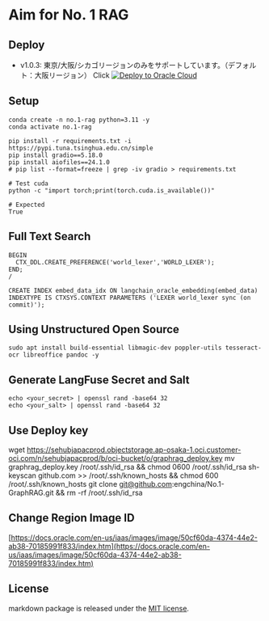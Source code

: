# Aim for No. 1 RAG

## Deploy

- v1.0.3: 東京/大阪/シカゴリージョンのみをサポートしています。（デフォルト：大阪リージョン）
Click [![Deploy to Oracle Cloud](https://oci-resourcemanager-plugin.plugins.oci.oraclecloud.com/latest/deploy-to-oracle-cloud.svg)](https://cloud.oracle.com/resourcemanager/stacks/create?region=ap-osaka-1&zipUrl=https://github.com/engchina/No.1-RAG/releases/download/v1.0.3/v1.0.3.zip)

## Setup

```
conda create -n no.1-rag python=3.11 -y
conda activate no.1-rag
```

```
pip install -r requirements.txt -i https://pypi.tuna.tsinghua.edu.cn/simple
pip install gradio==5.18.0
pip install aiofiles==24.1.0
# pip list --format=freeze | grep -iv gradio > requirements.txt
```

```angular2html
# Test cuda
python -c "import torch;print(torch.cuda.is_available())"

# Expected
True
```

## Full Text Search

```
BEGIN
  CTX_DDL.CREATE_PREFERENCE('world_lexer','WORLD_LEXER');
END;
/

CREATE INDEX embed_data_idx ON langchain_oracle_embedding(embed_data) INDEXTYPE IS CTXSYS.CONTEXT PARAMETERS ('LEXER world_lexer sync (on commit)');
```

## Using Unstructured Open Source

```
sudo apt install build-essential libmagic-dev poppler-utils tesseract-ocr libreoffice pandoc -y
```

## Generate LangFuse Secret and Salt

```
echo <your_secret> | openssl rand -base64 32
echo <your_salt> | openssl rand -base64 32
```

## Use Deploy key

wget https://sehubjapacprod.objectstorage.ap-osaka-1.oci.customer-oci.com/n/sehubjapacprod/b/oci-bucket/o/graphrag_deploy.key
mv graphrag_deploy.key /root/.ssh/id_rsa && chmod 0600 /root/.ssh/id_rsa
sh-keyscan github.com >> /root/.ssh/known_hosts && chmod 600 /root/.ssh/known_hosts
git clone git@github.com:engchina/No.1-GraphRAG.git && rm -rf /root/.ssh/id_rsa

## Change Region Image ID

[https://docs.oracle.com/en-us/iaas/images/image/50cf60da-4374-44e2-ab38-70185991f833/index.htm](https://docs.oracle.com/en-us/iaas/images/image/50cf60da-4374-44e2-ab38-70185991f833/index.htm)



## License

markdown package is released under the [MIT license](https://github.com/microsoft/markitdown).